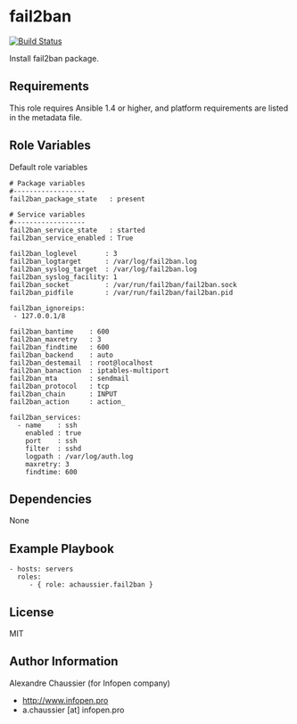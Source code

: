fail2ban
========

[![Build Status](https://travis-ci.org/infOpen/ansible-role-fail2ban.svg?branch=master)](https://travis-ci.org/infOpen/ansible-role-fail2ban)

Install fail2ban package.

Requirements
------------

This role requires Ansible 1.4 or higher, and platform requirements are listed
in the metadata file.

Role Variables
--------------

Default role variables

    # Package variables
    #------------------
    fail2ban_package_state   : present

    # Service variables
    #------------------
    fail2ban_service_state   : started
    fail2ban_service_enabled : True

    fail2ban_loglevel       : 3
    fail2ban_logtarget      : /var/log/fail2ban.log
    fail2ban_syslog_target  : /var/log/fail2ban.log
    fail2ban_syslog_facility: 1
    fail2ban_socket         : /var/run/fail2ban/fail2ban.sock
    fail2ban_pidfile        : /var/run/fail2ban/fail2ban.pid

    fail2ban_ignoreips:
     - 127.0.0.1/8

    fail2ban_bantime    : 600
    fail2ban_maxretry   : 3
    fail2ban_findtime   : 600
    fail2ban_backend    : auto
    fail2ban_destemail  : root@localhost
    fail2ban_banaction  : iptables-multiport
    fail2ban_mta        : sendmail
    fail2ban_protocol   : tcp
    fail2ban_chain      : INPUT
    fail2ban_action     : action_

    fail2ban_services:
      - name    : ssh
        enabled : true
        port    : ssh
        filter  : sshd
        logpath : /var/log/auth.log
        maxretry: 3
        findtime: 600

Dependencies
------------

None

Example Playbook
----------------

    - hosts: servers
      roles:
         - { role: achaussier.fail2ban }

License
-------

MIT

Author Information
------------------

Alexandre Chaussier (for Infopen company)
- http://www.infopen.pro
- a.chaussier [at] infopen.pro
